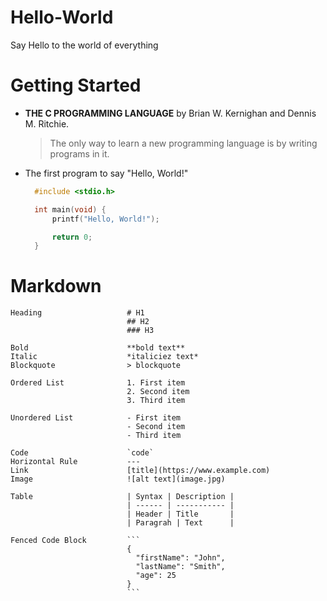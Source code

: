 # Hello-World
Say Hello to the world of everything

# Getting Started
* **THE C PROGRAMMING LANGUAGE** by Brian W. Kernighan and Dennis M. Ritchie.
  > The only way to learn a new programming language is by writing programs in it.

* The first program to say "Hello, World!"
    ```C
      #include <stdio.h>

      int main(void) {
          printf("Hello, World!");

          return 0;
      }
    ```

# Markdown
```
Heading                   # H1
                          ## H2
                          ### H3

Bold                      **bold text**
Italic                    *italiciez text*
Blockquote                > blockquote

Ordered List              1. First item
                          2. Second item
                          3. Third item

Unordered List            - First item
                          - Second item
                          - Third item

Code                      `code`
Horizontal Rule           ---
Link                      [title](https://www.example.com)
Image                     ![alt text](image.jpg)

Table                     | Syntax | Description |
                          | ------ | ----------- |
                          | Header | Title       |
                          | Paragrah | Text      |

Fenced Code Block         ```
                          {
                            "firstName": "John",
                            "lastName": "Smith",
                            "age": 25
                          }
                          ```
```